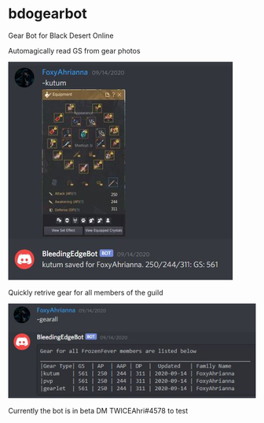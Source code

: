 # bdogearbot
Gear Bot for Black Desert Online

Automagically read GS from gear photos

![Image](https://raw.githubusercontent.com/jonathanmajh/bdogearbot/master/screenshots/adding_gear.JPG)

Quickly retrive gear for all members of the guild

![Image](https://raw.githubusercontent.com/jonathanmajh/bdogearbot/master/screenshots/list_gear.JPG)

Currently the bot is in beta DM TWICEAhri#4578 to test
